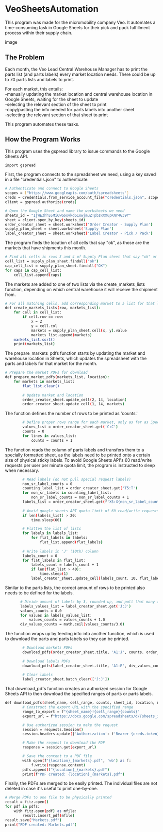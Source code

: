 # VeoSheetsAutomation

This program was made for the micromobility company Veo. It automates a time-consuming task in Google Sheets for their pick and pack fulfillment process within their supply chain.

image

## The Problem

Each month, the Veo Lead Central Warehouse Manager has to print the parts list (and parts labels) every market location needs. There could be up to 70 parts lists and labels to print.

For each market, this entails:  
-manually updating the market location and central warehouse location in Google Sheets, waiting for the sheet to update  
-selecting the relevant section of the sheet to print  
-copy/pasting the info needed for parts labels into another sheet  
-selecting the relevant section of that sheet to print 

This program automates these tasks.

## How the Program Works

This program uses the gspread library to issue commands to the Google Sheets API.

```bash
import gspread
```

First, the program connects to the spreadsheet we need, using a key saved in a file "credentials.json" to authenticate. 

```bash
# Authenticate and connect to Google Sheets
scopes = ["https://www.googleapis.com/auth/spreadsheets"]
creds = Credentials.from_service_account_file("credentials.json", scopes=scopes)
client = gspread.authorize(creds)

# Open the Google Sheet and name the worksheets we need
sheets_id = "1jWE3hhSSMi6wGoxvkd61owjmuZTpbzRXXupKNY4G39Y"
sheet = client.open_by_key(sheets_id)
order_creator_sheet = sheet.worksheet('Order Creator - Supply Plan')
supply_plan_sheet = sheet.worksheet('Supply Plan')
label_creator_sheet = sheet.worksheet('Label Creator - Pick / Pack')
```

The program finds the location of all cells that say "ok", as those are the markets that have shipments this month. 

```bash
# Find all cells in rows 3 and 4 of Supply Plan sheet that say "ok" or "OK"
cell_list = supply_plan_sheet.findall("ok")
cap_cell_list = supply_plan_sheet.findall("OK")
for caps in cap_cell_list:
    cell_list.append(caps)
```

The markets are added to one of two lists via the create_markets_lists function, depending on which central warehouse it will receive the shipment from. 

```bash
# For all matching cells, add corresponding market to a list for that location
def create_markets_lists(row, markets_list):
    for cell in cell_list:
        if cell.row == row:
            x = 2
            y = cell.col
            markets = supply_plan_sheet.cell(x, y).value
            markets_list.append(markets)
    markets_list.sort()
    print(markets_list)
```
The prepare_markets_pdfs function starts by updating the market and warehouse location in Sheets, which updates the spreadsheet with the parts and labels for that market for the month.

```bash
# Prepare the market PDFs for download
def prepare_market_pdfs(markets_list, location):
    for markets in markets_list:
        flat_list.clear()
        
        # Update market and location
        order_creator_sheet.update_cell(2, 14, location)
        order_creator_sheet.update_cell(1, 14, markets)
```
The function defines the number of rows to be printed as 'counts.'

```bash
        # Define proper rows range for each market, only as far as Special Requests that actually have contents
        values_list = order_creator_sheet.get('C:C')
        counts = 0
        for lines in values_list:
            counts = counts + 1
```
The function reads the column of parts labels and transfers them to a specially formatted sheet, as the labels need to be printed onto a certain size of physical sticky labels. To avoid Google Sheets API's 60 read/write requests per user per minute quota limit, the program is instructed to sleep when necessary.

```bash
        # Read labels (do not pull special request labels)
        non_sr_label_counts = 0
        counting_label_list = order_creator_sheet.get('T5:T')
        for non_sr_labels in counting_label_list:
            non_sr_label_counts = non_sr_label_counts + 1
        labels_list = order_creator_sheet.get(f'X5:X{non_sr_label_counts}')
        
        # Avoid google sheets API quota limit of 60 read/write requests per user per minute
        if len(labels_list) > 20:
            time.sleep(60)

        # Flatten the list of lists    
        for labels in labels_list:   
            for flat_labels in labels:
                flat_list.append(flat_labels)
        
        # Write labels in 'J' (10th) column
        labels_count = 0
        for flat_labels in flat_list:    
            labels_count = labels_count + 1
            if len(flat_list > 40):
                time.sleep(1)
            label_creator_sheet.update_cell(labels_count, 10, flat_labels)
```
Similar to the parts lists, the correct amount of rows to be printed also needs to be defined for the labels.

 ```bash       
        # Divide amount of labels by 3, rounded up, and pull that many rows of labels
        labels_values_list = label_creator_sheet.get('J:J')
        values_counts = 0.0
        for values in labels_values_list:
            values_counts = values_counts + 1.0
        div_values_counts = math.ceil(values_counts/3.0)
```
The function wraps up by feeding info into another function, which is used to download the parts and parts labels so they can be printed.

```bash
        # Download markets PDFs
        download_pdfs(order_creator_sheet.title, 'A1:J', counts, order_creator_sheet.id, location, markets)
        
        # Download labels PDFs
        download_pdfs(label_creator_sheet.title, 'A1:E', div_values_counts, label_creator_sheet.id, location, f'{markets}_labels')
        
        # Clear labels
        label_creator_sheet.batch_clear(['J:J'])
```

That download_pdfs function creates an authorized session for Google Sheets API to then download the specified ranges of parts or parts labels.

```bash
def download_pdfs(sheet_name, cell_range, counts, sheet_id, location, markets):
        # Construct the export URL with the specified range
        range_to_export = f"{sheet_name}!{cell_range}{counts}"
        export_url = f"https://docs.google.com/spreadsheets/d/{sheets_id}/export?format=pdf&gid={sheet_id}&range={range_to_export}"

        # Use authorized session to make the request
        session = requests.Session()
        session.headers.update({'Authorization': f'Bearer {creds.token}'})

        # Make the request to download the PDF
        response = session.get(export_url)

        # Save the content to a PDF file
        with open(f"{location}_{markets}.pdf", 'wb') as f:
            f.write(response.content) 
        pdfs.append(f"{location}_{markets}.pdf")
        print(f"PDF created: {location}_{markets}.pdf")
```

Finally, the PDFs are merged to be easily printed. The individual files are not deleted in case it's useful to print one-by-one.

```bash
# Merge PDFs to one file to be physically printed
result = fitz.open()
for pdf in pdfs:
    with fitz.open(pdf) as mfile:
        result.insert_pdf(mfile)    
result.save("Markets.pdf")
print("PDF created: Markets.pdf")
```
